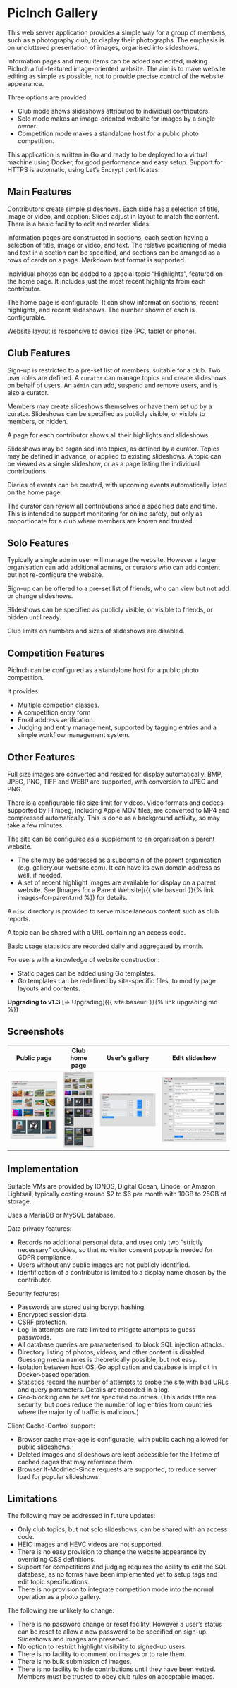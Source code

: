 # PicInch Gallery
This web server application provides a simple way for a group of members, such as a photography club, to display their photographs. The emphasis is on uncluttered presentation of images, organised into slideshows.

Information pages and menu items can be added and edited, making PicInch a full-featured image-oriented website. The aim is to make website editing as simple as possible, not to provide precise control of the website appearance.

Three options are provided:
- Club mode shows slideshows attributed to individual contributors.
- Solo mode makes an image-oriented website for images by a single owner.
- Competition mode makes a standalone host for a public photo competition.

This application is written in Go and ready to be deployed to a virtual machine using Docker, for good performance and easy setup. Support for HTTPS is automatic, using Let’s Encrypt certificates. 

## Main Features
Contributors create simple slideshows. Each slide has a selection of title, image or video, and caption. Slides adjust in layout to match the content. There is a basic facility to edit and reorder slides.

Information pages are constructed in sections, each section having a selection of title, image or video, and text. The relative positioning of media and text in a section can be specified, and sections can be arranged as a rows of cards on a page. Markdown text format is supported.

Individual photos can be added to a special topic “Highlights”, featured on the home page. It includes just the most recent highlights from each contributor.

The home page is configurable. It can show information sections, recent highlights, and recent slideshows. The number shown of each is configurable.

Website layout is responsive to device size (PC, tablet or phone).

## Club Features
Sign-up is restricted to a pre-set list of members, suitable for a club. Two user roles are defined. A `curator` can manage topics and create slideshows on behalf of users. An `admin` can add, suspend and remove users, and is also a curator.

Members may create slideshows themselves or have them set up by a curator.
Slideshows can be specified as publicly visible, or visible to members, or hidden.

A page for each contributor shows all their highlights and slideshows.

Slideshows may be organised into topics, as defined by a curator. Topics may be defined in advance, or applied to existing slideshows. A topic can be viewed as a single slideshow, or as a page listing the individual contributions.

Diaries of events can be created, with upcoming events automatically listed on the home page.

The curator can review all contributions since a specified date and time. This is intended to support monitoring for online safety, but only as proportionate for a club where members are known and trusted.

## Solo Features
Typically a single admin user will manage the website. However a larger organisation can add additional admins, or curators who can add content but not re-configure the website.

Sign-up can be offered to a pre-set list of friends, who can view but not add or change slideshows.

Slideshows can be specified as publicly visible, or visible to friends, or hidden until ready.

Club limits on numbers and sizes of slideshows are disabled.

## Competition Features
PicInch can be configured as a standalone host for a public photo competition.

It provides:
- Multiple competion classes.
- A competition entry form
- Email address verification.
- Judging and entry management, supported by tagging entries and a simple workflow management system.

## Other Features
Full size images are converted and resized for display automatically. BMP, JPEG, PNG, TIFF and WEBP are supported, with conversion to JPEG and PNG.

There is a configurable file size limit for videos.
Video formats and codecs supported by FFmpeg, including Apple MOV files, are converted to MP4 and compressed automatically. This is done as a background activity, so may take a few minutes.

The site can be configured as a supplement to an organisation's parent website.
- The site may be addressed as a subdomain of the parent organisation (e.g. gallery.our-website.com). It can have its own domain address as well, if needed.
- A set of recent highlight images are available for display on a parent website. See [Images for a Parent Website]({{ site.baseurl }}{% link images-for-parent.md %}) for details.

A `misc` directory is provided to serve miscellaneous content such as club reports.

A topic can be shared with a URL containing an access code.

Basic usage statistics are recorded daily and aggregated by month.

For users with a knowledge of website construction:
- Static pages can be added using Go templates.
- Go templates can be redefined by site-specific files, to modify page layouts and contents.

**Upgrading to v1.3**
[&#8658; Upgrading]({{ site.baseurl }}{% link upgrading.md %})

## Screenshots

| Public page | Club home page | User's gallery | Edit slideshow |
|:-------------------------:|:-------------------------:|:-------------------------:|:-------------------------:|
|<a href="https://raw.githubusercontent.com/inchworks/picinch/master/docs/images/ss-public.png"><img src="https://raw.githubusercontent.com/inchworks/picinch/master/docs/images/ss-public.png" title="Public page" width="100%"></a>|<a href="https://raw.githubusercontent.com/inchworks/picinch/master/docs/images/ss-club.png"><img src="https://raw.githubusercontent.com/inchworks/picinch/master/docs/images/ss-club.png" title="Club home page" width="100%"></a>|<a href="https://raw.githubusercontent.com/inchworks/picinch/master/docs/images/ss-my-gallery.png"><img src="https://raw.githubusercontent.com/inchworks/picinch/master/docs/images/ss-my-gallery.png" title="User's gallery" width="100%"></a>|<a href="https://raw.githubusercontent.com/inchworks/picinch/master/docs/images/ss-edit-slideshow.png"><img src="https://raw.githubusercontent.com/inchworks/picinch/master/docs/images/ss-edit-slideshow.png" title="Edit slideshow" width="100%"></a>|

## Implementation
Suitable VMs are provided by IONOS, Digital Ocean, Linode, or Amazon Lightsail, typically costing around $2 to $6 per month with 10GB to 25GB of storage.

Uses a MariaDB or MySQL database.

Data privacy features:
- Records no additional personal data, and uses only two “strictly necessary” cookies, so that no visitor consent popup is needed for GDPR compliance.
- Users without any public images are not publicly identified.
- Identification of a contributor is limited to a display name chosen by the contributor.

Security features:
- Passwords are stored using bcrypt hashing.
- Encrypted session data.
- CSRF protection.
- Log-in attempts are rate limited to mitigate attempts to guess passwords.
- All database queries are parameterised, to block SQL injection attacks.
- Directory listing of photos, videos, and other content is disabled. Guessing media names is theoretically possible, but not easy.
- Isolation between host OS, Go application and database is implicit in Docker-based operation.
- Statistics record the number of attempts to probe the site with bad URLs and query parameters. Details are recorded in a log.
- Geo-blocking can be set for specified countries. (This adds little real security, but does reduce the number of log entries from countries where the majority of traffic is malicious.)

Client Cache-Control support:
- Browser cache max-age is configurable, with public caching allowed for public slideshows.
- Deleted images and slideshows are kept accessible for the lifetime of cached pages that may reference them.
- Browser If-Modified-Since requests are supported, to reduce server load for popular slideshows.

## Limitations
The following may be addressed in future updates:
- Only club topics, but not solo slideshows, can be shared with an access code.
- HEIC images and HEVC videos are not supported.
- There is no easy provision to change the website appearance by overriding CSS definitions.
- Support for competitions and judging requires the ability to edit the SQL database, as no forms have been implemented yet to setup tags and edit topic specifications.
- There is no provision to integrate competition mode into the normal operation as a photo gallery.

The following are unlikely to change:
- There is no password change or reset facility. However a user’s status can be reset to allow a new password to be specified on sign-up. Slideshows and images are preserved.
- No option to restrict highlight visibility to signed-up users.
- There is no facility to comment on images or to rate them.
- There is no bulk submission of images.
- There is no facility to hide contributions until they have been vetted. Members must be trusted to obey club rules on acceptable images.